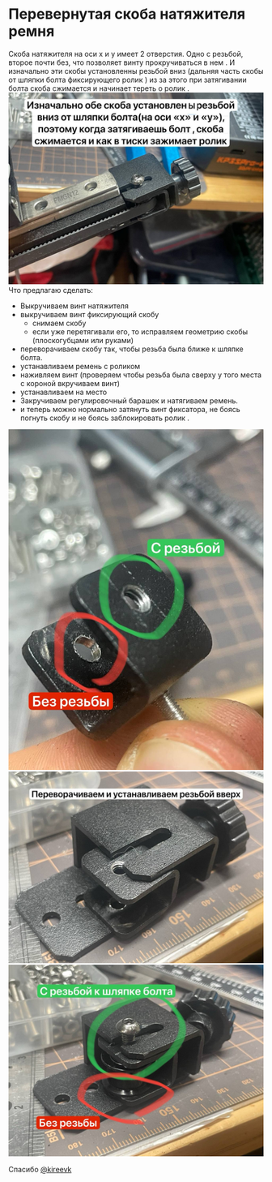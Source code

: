 # Перевернутая скоба натяжителя ремня

Скоба натяжителя на оси х и у имеет 2 отверстия. Одно с резьбой, второе почти без, что позволяет винту прокручиваться в нем . И изначально эти скобы установленны резьбой вниз (дальняя часть скобы от шляпки болта фиксирующего ролик ) из за этого при затягивании болта скоба сжимается и начинает тереть о ролик .
![inverted bracket 1](../img/inverted_bracket_1.jpg)
Что предлагаю сделать:

- Выкручиваем винт натяжителя
- выкручиваем винт фиксирующий скобу
  - снимаем скобу
  - если уже перетягивали его, то исправляем геометрию скобы (плоскогубцами или руками)
- переворачиваем скобу так, чтобы резьба была ближе к шляпке болта.
- устанавливаем ремень с роликом
- наживляем винт (проверяем чтобы резьба была сверху у того места с короной вкручиваем винт)
- устанавливаем на место
- Закручиваем регулировочный барашек и натягиваем ремень.
- и теперь можно нормально затянуть винт фиксатора, не боясь погнуть скобу и не боясь заблокировать ролик .

![inverted bracket 2](../img/inverted_bracket_2.jpg)
![inverted bracket 3](../img/inverted_bracket_3.jpg)
![inverted bracket 4](../img/inverted_bracket_4.jpg)

Спасибо [@kireevk](https://t.me/kireevk)